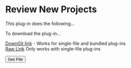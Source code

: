 # Review New Projects

This plug-in does the following...

To download the plug-in...

[DownGit link](https://downgit.github.io/#/home?url=https://github.com/omni-biscuit/test/tree/main/OF-Date%20Controls.omnifocusjs) - Works for single-file and bundled plug-ins  
[Raw Link](https://raw.githubusercontent.com/omni-biscuit/test/main/OF-Review%20New%20Projects.omnifocusjs) Only works with single-file plug-ins

<button type="button" onclick="downloadFile('https://raw.githubusercontent.com/omni-biscuit/Automation-Plug-Ins/main/OmniFocus/review-new-projects/OF-Review%20New%20Projects.omnifocusjs');">Get File</button>
<script>
async function downloadFile(fileSource) {
  const file = await fetch(fileSource)
  const fileBlob = await file.blob()
  const fileURL = URL.createObjectURL(fileBlob)

  const link = document.createElement('a')
  link.href = fileURL
  link.download = 'test-file.omnijs'
  document.body.appendChild(link)
  link.click()
  document.body.removeChild(link)
}
</script>
